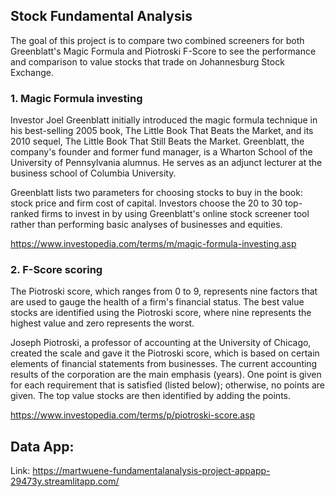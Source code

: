 ## Stock Fundamental Analysis

The goal of this project is to compare two combined screeners for both Greenblatt's Magic Formula and Piotroski F-Score to see the performance and comparison to value stocks that trade on Johannesburg Stock Exchange.

### 1. Magic Formula investing

Investor Joel Greenblatt initially introduced the magic formula technique in his best-selling 2005 book, The Little Book That Beats the Market, and its 2010 sequel, The Little Book That Still Beats the Market. Greenblatt, the company's founder and former fund manager, is a Wharton School of the University of Pennsylvania alumnus. He serves as an adjunct lecturer at the business school of Columbia University.

Greenblatt lists two parameters for choosing stocks to buy in the book: stock price and firm cost of capital. Investors choose the 20 to 30 top-ranked firms to invest in by using Greenblatt's online stock screener tool rather than performing basic analyses of businesses and equities.

https://www.investopedia.com/terms/m/magic-formula-investing.asp

### 2. F-Score scoring

The Piotroski score, which ranges from 0 to 9, represents nine factors that are used to gauge the health of a firm's financial status.
The best value stocks are identified using the Piotroski score, where nine represents the highest value and zero represents the worst.

Joseph Piotroski, a professor of accounting at the University of Chicago, created the scale and gave it the Piotroski score, which is based on certain elements of financial statements from businesses. The current accounting results of the corporation are the main emphasis (years). One point is given for each requirement that is satisfied (listed below); otherwise, no points are given. The top value stocks are then identified by adding the points.

https://www.investopedia.com/terms/p/piotroski-score.asp

## Data App:

Link: https://martwuene-fundamentalanalysis-project-appapp-29473y.streamlitapp.com/
